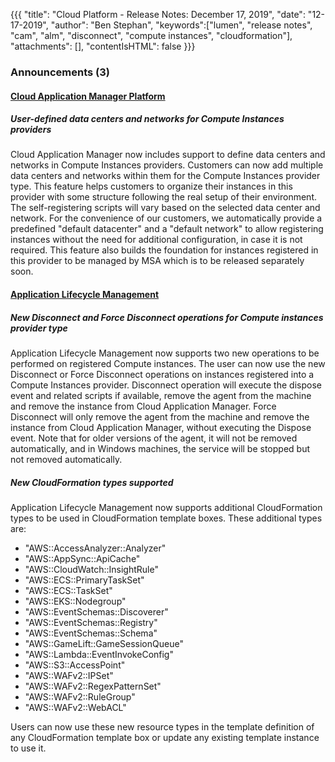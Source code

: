 {{{
"title": "Cloud Platform - Release Notes: December 17, 2019",
"date": "12-17-2019",
"author": "Ben Stephan",
"keywords":["lumen", "release notes", "cam", "alm", "disconnect", "compute instances", "cloudformation"],
"attachments": [],
"contentIsHTML": false
}}}

### Announcements (3)

#### [Cloud Application Manager Platform](https://www.ctl.io/cloud-application-manager/)

##### User-defined data centers and networks for Compute Instances providers

Cloud Application Manager now includes support to define data centers and networks in Compute Instances providers. Customers can now add multiple data centers and networks within them for the Compute Instances provider type. This feature helps customers to organize their instances in this provider with some structure following the real setup of their environment. The self-registering scripts will vary based on the selected data center and network. For the convenience of our customers, we automatically provide a predefined "default datacenter" and a "default network" to allow registering instances without the need for additional configuration, in case it is not required. This feature also builds the foundation for instances registered in this provider to be managed by MSA which is to be released separately soon.

#### [Application Lifecycle Management](https://www.ctl.io/cloud-application-manager/application-lifecycle-management/)

##### New Disconnect and Force Disconnect operations for Compute instances provider type

Application Lifecycle Management now supports two new operations to be performed on registered Compute instances. The user can now use the new Disconnect or Force Disconnect operations on instances registered into a Compute Instances provider. Disconnect operation will execute the dispose event and related scripts if available, remove the agent from the machine and remove the instance from Cloud Application Manager. Force Disconnect will only remove the agent from the machine and remove the instance from Cloud Application Manager, without executing the Dispose event. Note that for older versions of the agent, it will not be removed automatically, and in Windows machines, the service will be stopped but not removed automatically.

##### New CloudFormation types supported

Application Lifecycle Management now supports additional CloudFormation types to be used in CloudFormation template boxes. These additional types are:

* "AWS::AccessAnalyzer::Analyzer"
* "AWS::AppSync::ApiCache"
* "AWS::CloudWatch::InsightRule"
* "AWS::ECS::PrimaryTaskSet"
* "AWS::ECS::TaskSet"
* "AWS::EKS::Nodegroup"
* "AWS::EventSchemas::Discoverer"
* "AWS::EventSchemas::Registry"
* "AWS::EventSchemas::Schema"
* "AWS::GameLift::GameSessionQueue"
* "AWS::Lambda::EventInvokeConfig"
* "AWS::S3::AccessPoint"
* "AWS::WAFv2::IPSet"
* "AWS::WAFv2::RegexPatternSet"
* "AWS::WAFv2::RuleGroup"
* "AWS::WAFv2::WebACL"

Users can now use these new resource types in the template definition of any CloudFormation template box or update any existing template instance to use it.
